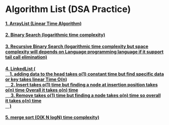 # Algorithm List (DSA Practice)

#### [1. ArrayList (Linear Time Algorithm)](./arraylist.py)

#### [2. Binary Search (logarithmic time complexity)](./binerySearch.py)

#### [3. Recursive Binary Search (logarithmic time complexity but space complexity will depends on Language programming language if it support tail call elimination)](./recursive.py)

#### [4. LinkedList (<Br/> &emsp;1. adding data to the head takes o(1) constant time but find specific data or key takes linear Time O(n) <Br />&emsp; 2. Insert takes o(1) time but finding a node at insertion position takes o(n) time Overall it takes o(n) time <Br />&emsp; 3. Remove takes o(1) time but finding a node takes o(n) time so overall it takes o(n) time<Br />&emsp;) ](./linked_list.py)

#### [5. merge sort (O(K N logN) time complexity)](./merge_sort.py)

